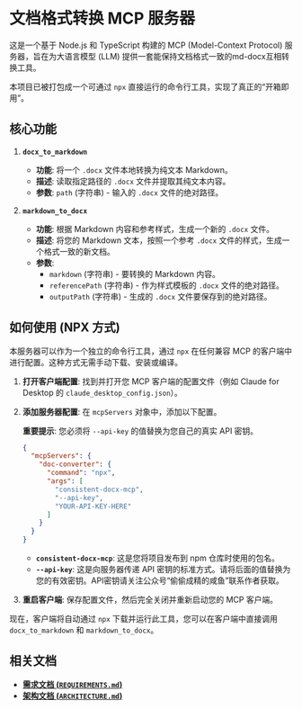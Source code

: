 # 文档格式转换 MCP 服务器

这是一个基于 Node.js 和 TypeScript 构建的 MCP (Model-Context Protocol) 服务器，旨在为大语言模型 (LLM) 提供一套能保持文档格式一致的md-docx互相转换工具。

本项目已被打包成一个可通过 `npx` 直接运行的命令行工具，实现了真正的“开箱即用”。

## 核心功能

1.  **`docx_to_markdown`**
    -   **功能**: 将一个 `.docx` 文件本地转换为纯文本 Markdown。
    -   **描述**: 读取指定路径的 `.docx` 文件并提取其纯文本内容。
    -   **参数**: `path` (字符串) - 输入的 `.docx` 文件的绝对路径。

2.  **`markdown_to_docx`**
    -   **功能**: 根据 Markdown 内容和参考样式，生成一个新的 `.docx` 文件。
    -   **描述**: 将您的 Markdown 文本，按照一个参考 `.docx` 文件的样式，生成一个格式一致的新文档。
    -   **参数**:
        -   `markdown` (字符串) - 要转换的 Markdown 内容。
        -   `referencePath` (字符串) - 作为样式模板的 `.docx` 文件的绝对路径。
        -   `outputPath` (字符串) - 生成的 `.docx` 文件要保存到的绝对路径。

## 如何使用 (NPX 方式)

本服务器可以作为一个独立的命令行工具，通过 `npx` 在任何兼容 MCP 的客户端中进行配置。这种方式无需手动下载、安装或编译。

1.  **打开客户端配置**: 找到并打开您 MCP 客户端的配置文件（例如 Claude for Desktop 的 `claude_desktop_config.json`）。

2.  **添加服务器配置**: 在 `mcpServers` 对象中，添加以下配置。

    **重要提示**: 您必须将 `--api-key` 的值替换为您自己的真实 API 密钥。

    ```json
    {
      "mcpServers": {
        "doc-converter": {
          "command": "npx",
          "args": [
            "consistent-docx-mcp",
            "--api-key",
            "YOUR-API-KEY-HERE"
          ]
        }
      }
    }
    ```
    -   **`consistent-docx-mcp`**: 这是您将项目发布到 npm 仓库时使用的包名。
    -   **`--api-key`**: 这是向服务器传递 API 密钥的标准方式。请将后面的值替换为您的有效密钥。API密钥请关注公众号“偷偷成精的咸鱼”联系作者获取。


3.  **重启客户端**: 保存配置文件，然后完全关闭并重新启动您的 MCP 客户端。

现在，客户端将自动通过 `npx` 下载并运行此工具，您可以在客户端中直接调用 `docx_to_markdown` 和 `markdown_to_docx`。

## 相关文档

-   [**需求文档 (`REQUIREMENTS.md`)**](./REQUIREMENTS.md)
-   [**架构文档 (`ARCHITECTURE.md`)**](./ARCHITECTURE.md)